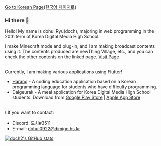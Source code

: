[Go to Korean Page(한국어 페이지로)](https://github.com/doch2/doch2/blob/main/README_KR.md)

### Hi there 👋

Hello! My name is dohui Ryu(doch), majoring in web programming in the 20th term of Korea Digital Media High School.

I make Minecraft mode and plug-in, and I am making broadcast contents using it.
The contents produced are newThing Village, etc., and you can check the other contents on the linked page.
[Visit Page](https://www.notion.so/GitHub_Eng-0264ef69a5d4491bab28478a0e8c4fbe)<br/><br/>  

Currently, I am making various applications using Flutter!
 - [Harang](https://play.google.com/store/apps/details?id=com.iceluna.harang) - A coding education application based on a Korean programming language for students who have difficulty programming.
 - Dalgeurak - A meal application for Korea Digital Media High School students. Download from [Google Play Store](https://play.google.com/store/apps/details?id=com.iceluna.dalgeurak) | [Apple App Store](https://apps.apple.com/kr/app/%EB%8B%AC%EA%B7%B8%EB%9D%BD/id1599863433)<br/><br/>  


📞 If you want to contact:
 - Discord: 도치#3511
 - E-mail: dohui0922@dimigo.hs.kr

<!--
**doch2/doch2** is a ✨ _special_ ✨ repository because its `README.md` (this file) appears on your GitHub profile.

Here are some ideas to get you started:

- 🔭 I’m currently working on ...
- 🌱 I’m currently learning ...
- 👯 I’m looking to collaborate on ...
- 🤔 I’m looking for help with ...
- 💬 Ask me about ...
- 📫 How to reach me: ...
- 😄 Pronouns: ...
- ⚡ Fun fact: ...
-->
    
    
    
[![doch2's GitHub stats](https://github-readme-stats.vercel.app/api?username=doch2)](https://github.com/anuraghazra/github-readme-stats)   
